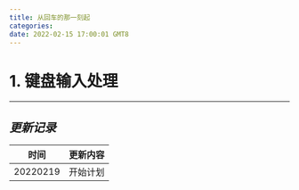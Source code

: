 ```yaml
---
title: 从回车的那一刻起
categories: 
date: 2022-02-15 17:00:01 GMT8
---
```


# 1. 键盘输入处理






---

## *更新记录*

| 时间       | 更新内容 |
|----------|------|
| 20220219 | 开始计划 |
